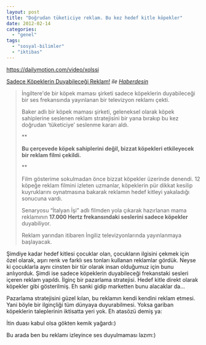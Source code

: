 ```yaml
---
layout: post
title: "Doğrudan tüketiciye reklam. Bu kez hedef kitle köpekler"
date: 2012-02-14
categories: 
  - "genel"
tags: 
  - "sosyal-bilimler"
  - "iktibas"
---
```


https://dailymotion.com/video/xolssi

[Sadece Köpeklerin Duyabileceği Reklam!](http://www.dailymotion.com/video/xolssi_sadece-kopeklerin-duyabileceyi-reklam_animals) _ile [Haberdesin](http://www.dailymotion.com/Haberdesin)_

>   
> 
> İngiltere'de bir köpek maması şirketi sadece köpeklerin duyabileceği bir ses frekansında yayınlanan bir televizyon reklamı çekti.
> 
> Baker adlı bir köpek maması şirketi, geleneksel olarak köpek sahiplerine seslenen reklam stratejisini bir yana bırakıp bu kez doğrudan ‘tüketiciye’ seslenme kararı aldı.
> 
> **
> 
> **Bu çerçevede köpek sahiplerini değil, bizzat köpekleri etkileyecek bir reklam filmi çekildi.**
> 
> **
> 
> Film gösterime sokulmadan önce bizzat köpekler üzerinde denendi. 12 köpeğe reklam filmini izleten uzmanlar, köpeklerin pür dikkat kesilip kuyruklarını oynatmasına bakarak reklamın hedef kitleyi yakaladığı sonucuna vardı.
> 
> Senaryosu “İtalyan İşi” adlı filmden yola çıkarak hazırlanan mama reklamının **17.000 Hertz frekansındaki seslerini sadece köpekler** duyabiliyor.
> 
> Reklam yarından itibaren İngiliz televizyonlarında yayınlanmaya başlayacak.

  

Şimdiye kadar hedef kitlesi çocuklar olan, çocukların ilgisini çekmek için özel olarak, aşırı renk ve farklı ses tonları kullanan reklamlar gördük. Neyse ki çocuklarla aynı cinsten bir tür olarak insan olduğumuz için bunu anlıyorduk. Şimdi ise sadece köpeklerin duyabileceği frekanstaki sesleri içeren reklam yapıldı. İlginç bir pazarlama stratejisi. Hedef kitle direkt olarak köpekler gibi gösterilmiş. Eh sanki gidip marketten bunu alacaklar da… 

Pazarlama stratejisini güzel kılan, bu reklamın kendi kendini reklam etmesi. Yani böyle bir ilginçliği tüm dünyaya duyurabilmesi. Yoksa gariban köpeklerin taleplerinin iktisatta yeri yok. Eh atasözü demiş ya:

İtin duası kabul olsa gökten kemik yağardı:)

Bu arada ben bu reklamı izleyince ses duyulmaması lazım:)
